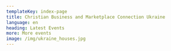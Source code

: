 ```yaml
---
templateKey: index-page
title: Christian Business and Marketplace Connection Ukraine
language: en
heading: Latest Events
more: More events
image: /img/ukraine_houses.jpg
---
```

